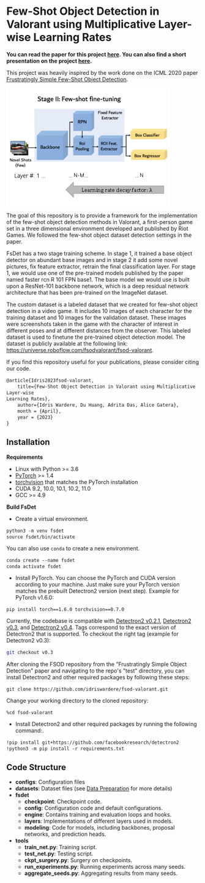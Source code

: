 # Few-Shot Object Detection in Valorant using Multiplicative Layer-wise Learning Rates

**You can read the paper for this project [here](https://github.com/idriswardere/fsod-valorant/blob/master/project-report.pdf). You can also find a short presentation on the project [here](https://www.youtube.com/watch?v=UazlfWkqwDA).**

This project was heavily inspired by the work done on the ICML 2020 paper
[Frustratingly Simple Few-Shot Object Detection](https://arxiv.org/abs/2003.06957).

![MLLR Figure](https://github.com/idriswardere/fsod-valorant/blob/master/idlspaperfig.png?raw=true)

The goal of this repository is to provide a framework for the implementation of the few-shot object detection methods in Valorant, a first-person game set in a three dimensional environment developed and published by Riot Games. We followed the few-shot object dataset detection settings in the paper.

FsDet has a two stage training scheme. In stage 1, it trained a base object detector on abundant base images and in stage 2 it add some novel pictures, fix feature extractor, retrain the final classification layer. For stage 1, we would use one of the pre-trained models published by the paper named faster rcn R 101 FPN base1. The base model we would use is built upon a ResNet-101 backbone network, which is a deep residual network architecture that has been pre-trained on the ImageNet dataset.

The custom dataset is a labeled dataset that we created for few-shot object detection in a video game. It includes 10 images of each character for the training dataset and 10 images for the validation dataset. These images were screenshots taken in the game with the character of interest in different poses and at different distances from the observer. This labeled dataset is used to finetune the pre-trained object detection model. The dataset is publicly available at the following link: https://universe.roboflow.com/fsodvalorant/fsod-valorant.


If you find this repository useful for your publications, please consider citing our code.

```angular2html
@article{Idris2023fsod-valorant,
    title={Few-Shot Object Detection in Valorant using Multiplicative Layer-wise
Learning Rates}, 
    author={Idris Wardere, Du Huang, Adrita Das, Alice Gatera},
    month = {April},
    year = {2023}
}
```

## Installation

**Requirements**

* Linux with Python >= 3.6
* [PyTorch](https://pytorch.org/get-started/locally/) >= 1.4
* [torchvision](https://github.com/pytorch/vision/) that matches the PyTorch installation
* CUDA 9.2, 10.0, 10.1, 10.2, 11.0
* GCC >= 4.9

**Build FsDet**
* Create a virtual environment.
```angular2html
python3 -m venv fsdet
source fsdet/bin/activate
```
You can also use `conda` to create a new environment.
```angular2html
conda create --name fsdet
conda activate fsdet
```
* Install PyTorch. You can choose the PyTorch and CUDA version according to your machine. Just make sure your PyTorch version matches the prebuilt Detectron2 version (next step). Example for PyTorch v1.6.0:
```angular2html
pip install torch==1.6.0 torchvision==0.7.0
```
Currently, the codebase is compatible with [Detectron2 v0.2.1](https://github.com/facebookresearch/detectron2/releases/tag/v0.2.1), [Detectron2 v0.3](https://github.com/facebookresearch/detectron2/releases/tag/v0.3), and [Detectron2 v0.4](https://github.com/facebookresearch/detectron2/releases/tag/v0.4). Tags correspond to the exact version of Detectron2 that is supported. To checkout the right tag (example for Detectron2 v0.3):
```bash
git checkout v0.3
```

After cloning the FSOD repository from the "Frustratingly Simple Object Detection" paper and navigating to the repo's "test" directory, you can install Detectron2 and other required packages by following these steps:
```angular2html
git clone https://github.com/idriswardere/fsod-valorant.git
```
Change your working directory to the cloned repository:
```angular2html
%cd fsod-valorant
```
* Install Detectron2 and other required packages by running the following command:.
```angular2html
!pip install git+https://github.com/facebookresearch/detectron2
!python3 -m pip install -r requirements.txt
```

## Code Structure
- **configs**: Configuration files
- **datasets**: Dataset files (see [Data Preparation](#data-preparation) for more details)
- **fsdet**
  - **checkpoint**: Checkpoint code.
  - **config**: Configuration code and default configurations.
  - **engine**: Contains training and evaluation loops and hooks.
  - **layers**: Implementations of different layers used in models.
  - **modeling**: Code for models, including backbones, proposal networks, and prediction heads.
- **tools**
  - **train_net.py**: Training script.
  - **test_net.py**: Testing script.
  - **ckpt_surgery.py**: Surgery on checkpoints.
  - **run_experiments.py**: Running experiments across many seeds.
  - **aggregate_seeds.py**: Aggregating results from many seeds.
